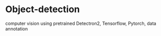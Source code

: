 # Object-detection
computer vision
using pretrained Detectron2, Tensorflow, Pytorch, data annotation
